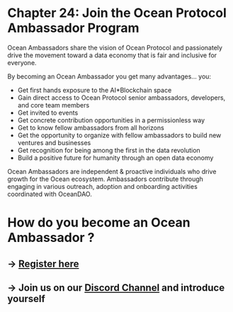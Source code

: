 # Chapter 24: Join the Ocean Protocol Ambassador Program

<dialog character="mantaray">“Congratulations on completing Ocean101! If your intentions are to contribute to the Ocean ecosystem, then the below is for you; it shows the steps to take in order to join our community of Ocean Ambassadors” </dialog>

Ocean Ambassadors share the vision of Ocean Protocol and passionately drive the movement toward a data economy that is fair and inclusive for everyone.

By becoming an Ocean Ambassador you get many advantages… you:
- Get first hands exposure to the AI\*Blockchain space
- Gain direct access to Ocean Protocol senior ambassadors, developers, and core team members
- Get invited to events
- Get concrete contribution opportunities in a permissionless way
- Get to know fellow ambassadors from all horizons
- Get the opportunity to organize with fellow ambassadors to build new ventures and businesses
- Get recognition for being among the first in the data revolution
- Build a positive future for humanity through an open data economy

Ocean Ambassadors are independent & proactive individuals who drive growth for the Ocean ecosystem.
Ambassadors contribute through engaging in various outreach, adoption and onboarding activities coordinated with OceanDAO.

# How do you become an Ocean Ambassador ?

## -> [Register here](https://forms.gle/rYZ2AQUdHZUrqzPEA)
## -> Join us on our [Discord Channel](https://discord.gg/RcMf7tD2dc) and introduce yourself
